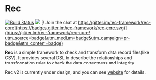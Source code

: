 # Rec


[![Build Status](https://travis-ci.org/rec-framework/rec-core.svg?branch=master)](https://travis-ci.org/rec-framework/rec-core)
[![](https://jitpack.io/v/rec-framework/rec-core.svg)](https://jitpack.io/#rec-framework/rec-core)
[![Join the chat at https://gitter.im/rec-framework/rec-core](https://badges.gitter.im/rec-framework/rec-core.svg)](https://gitter.im/rec-framework/rec-core?utm_source=badge&utm_medium=badge&utm_campaign=pr-badge&utm_content=badge)


**Rec** is a simple framework to check and transform data record files(like CSV).
It provides several DSL to describe the relationships and transformation rules
 to check the data correctness and integrity.

Rec v2 is currently under design, and you can see [website](http://rec.kimleo.net/) for details.

